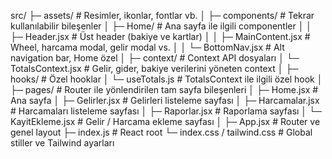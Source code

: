 src/
├─ assets/                  # Resimler, ikonlar, fontlar vb.
│
├─ components/              # Tekrar kullanılabilir bileşenler
│  ├─ Home/                 # Ana sayfa ile ilgili componentler
│  │  ├─ Header.jsx         # Üst header (bakiye ve kartlar)
│  │  ├─ MainContent.jsx    # Wheel, harcama modal, gelir modal vs.
│  │  └─ BottomNav.jsx      # Alt navigation bar, Home özel
│
├─ context/                 # Context API dosyaları
│  └─ TotalsContext.jsx     # Gelir, gider, bakiye verilerini yöneten context
│
├─ hooks/                   # Özel hooklar
│  └─ useTotals.js          # TotalsContext ile ilgili özel hook
│
├─ pages/                   # Router ile yönlendirilen tam sayfa bileşenleri
│  ├─ Home.jsx              # Ana sayfa
│  ├─ Gelirler.jsx          # Gelirleri listeleme sayfası
│  ├─ Harcamalar.jsx        # Harcamaları listeleme sayfası
│  ├─ Raporlar.jsx          # Raporlama sayfası
│  └─ KayitEkleme.jsx       # Gelir / Harcama ekleme sayfası
│
├─ App.jsx                  # Router ve genel layout
├─ index.js                 # React root
└─ index.css / tailwind.css # Global stiller ve Tailwind ayarları
